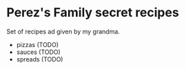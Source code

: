   # Perez's Family secret recipes

  Set of recipes ad given by my grandma.
  
  * pizzas (TODO)
  * sauces (TODO)
  * spreads (TODO)